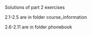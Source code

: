 Solutions of part 2 exercises

2.1-2.5 are in folder course_information

2.6-2.11 are in folder phonebook